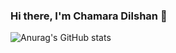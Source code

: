 ### Hi there, I'm Chamara Dilshan 👋
![Anurag's GitHub stats](https://github-readme-stats.vercel.app/api?username=ChamaraDilshan&theme=dark&show_icons=true)
<!--
**ChamaraDilshan/ChamaraDilshan** is a ✨ _special_ ✨ repository because its `README.md` (this file) appears on your GitHub profile.

Here are some ideas to get you started:

- 🔭 I’m currently working on ...
- 🌱 I’m currently learning Computer Engineering at University of Peradeniya.
- 👯 I’m looking to collaborate on Innovative projects.
- 🤔 I’m looking for help with ...
- 💬 Ask me about ...
- 📫 How to reach me: chamaradilshansenevirathna@gmail
- 😄 Pronouns: ...
- ⚡ Fun fact: ...
-->
